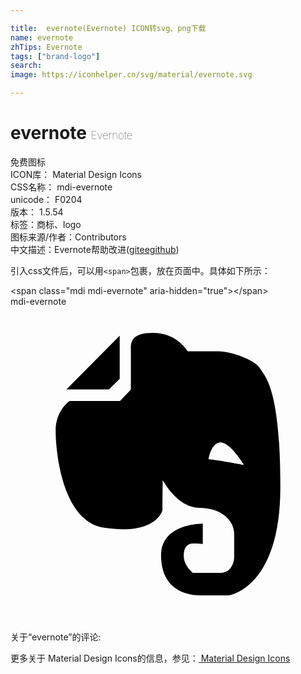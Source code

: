 ```yaml
---

title:  evernote(Evernote) ICON转svg、png下载
name: evernote
zhTips: Evernote
tags: ["brand-logo"]
search: 
image: https://iconhelper.cn/svg/material/evernote.svg

---
```


# evernote  <small style="font-size: 60%;font-weight: 100">Evernote</small>


<div class="detail-page">
<p>
<span><span class="badge-success badge">免费图标</span> </span>
<br/>
<span>
ICON库：
<span class="badge-secondary badge">Material Design Icons</span> 
</span>
<br/>
<span>
CSS名称：
<span class="badge-secondary badge">mdi-evernote</span> 
</span>
<br/>
<span>
unicode：
<span class="badge-secondary badge">F0204</span> 
<copy-btn content='F0204' btn-title=""></copy-btn>
<copy-btn :content='String.fromCodePoint(parseInt("F0204", 16))' btn-title="复制U"></copy-btn>
</span>
<br/>
<span>
版本：
<span class="badge-secondary badge">1.5.54</span> 
</span><br/><span>标签：<span class="badge-light badge"><router-link to="/tags/brand-logo.html">商标、logo</router-link></span></span>
<br/>
<span>图标来源/作者：<span class="badge-light badge">Contributors</span></span> 
<br/>
<span class="zh-detail">中文描述：<span class="badge-primary badge">Evernote</span><span class="help-link"><span>帮助改进</span>(<a href="https://gitee.com/liuwave/icon-helper/edit/master/json/material/evernote.json" target="_blank" rel="noopener noreferrer">gitee</a><a href="https://github.com/liuwave/icon-helper/edit/master/json/material/evernote.json" target="_blank" rel="noopener noreferrer">github</a></span>)</span><br/>
</p>
</div>
<div class="alert alert-dark">
  <i class="mdi mdi-evernote mdi-48px"></i>
  <i class="mdi mdi-evernote mdi-36px"></i>
  <i class="mdi mdi-evernote mdi-24px"></i>
  <i class="mdi mdi-evernote mdi-18px"></i>
</div>
<div>
  <p>引入css文件后，可以用<code>&lt;span&gt;</code>包裹，放在页面中。具体如下所示：    
  </p>
  <div class="alert alert-primary" style="font-size: 14px">
    &lt;span class="mdi mdi-evernote" aria-hidden="true"&gt;&lt;/span&gt;
    <copy-btn content='<span class="mdi mdi-evernote" aria-hidden="true"></span>'></copy-btn>
  </div>
  <div class="alert alert-secondary">
    <i class="mdi mdi-evernote"
    style="font-size: 24px"
    aria-hidden="true"></i> mdi-evernote
    <copy-btn content="mdi-evernote" btn-title="复制图标名称"></copy-btn>
  </div>
</div>
<div id="svg" class="svg-wrap">
<svg xmlns="http://www.w3.org/2000/svg" viewBox="0 0 24 24"><path d="M15.09,11.63C15.09,11.63 15.28,10.35 16,10.35C16.76,10.35 17.78,12.06 17.78,12.06C17.78,12.06 15.46,11.63 15.09,11.63M19,4.69C18.64,4.09 16.83,3.41 15.89,3.41C14.96,3.41 13.5,3.41 13.5,3.41C13.5,3.41 12.7,2 10.88,2C9.05,2 9.17,2.81 9.17,3.5V6.32L8.34,7.19H4.5C4.5,7.19 3.44,7.91 3.44,9.44C3.44,11 3.92,16.35 7.13,16.85C10.93,17.43 11.58,15.67 11.58,15.46C11.58,14.56 11.6,13.21 11.6,13.21C11.6,13.21 12.71,15.33 14.39,15.33C16.07,15.33 17.04,16.3 17.04,17.29C17.04,18.28 17.04,19.13 17.04,19.13C17.04,19.13 17,20.28 16,20.28C15,20.28 13.89,20.28 13.89,20.28C13.89,20.28 13.2,19.74 13.2,19C13.2,18.25 13.53,18.05 13.93,18.05C14.32,18.05 14.65,18.09 14.65,18.09V16.53C14.65,16.53 11.47,16.5 11.47,18.94C11.47,21.37 13.13,22 14.46,22C15.8,22 16.63,22 16.63,22C16.63,22 20.56,21.5 20.56,13.75C20.56,6 19.33,5.28 19,4.69M7.5,6.31H4.26L8.32,2.22V5.5L7.5,6.31Z" /></svg>
</div>
<detail full-name='mdi-evernote'></detail>
<div>
<p>关于“evernote”的评论:</p>
</div>
<Vssue title="关于“evernote”的评论" ></Vssue>    
<div><p>更多关于 Material Design Icons的信息，参见：<a target="_blank" href="https://iconhelper.cn/material.html"> Material Design Icons</a>
</p></div>
